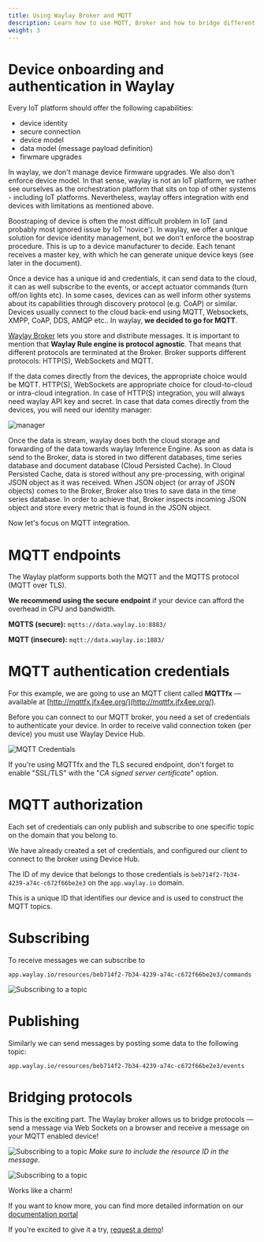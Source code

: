 ```yaml
---
title: Using Waylay Broker and MQTT
description: Learn how to use MQTT, Broker and how to bridge different protocols
weight: 3
---
```


# Device onboarding and authentication in Waylay

Every IoT platform should offer the following capabilities:

* device identity
* secure connection
* device model
* data model (message payload definition)
* firwmare upgrades

In waylay, we don't manage device firmware upgrades. We also don't enforce device model. In that sense, waylay is not an IoT platform, we rather see ourselves as the orchestration platform that sits on top of other systems - including IoT platforms. Nevertheless, waylay offers integration with end devices with limitations as mentioned above.

Boostraping of device is often the most difficult problem in IoT (and probably most ignored issue by IoT 'novice'). In waylay, we offer a unique solution for device identity management, but we don't enforce the boostrap procedure. This is up to a device manufacturer to decide. Each tenant receives a master key, with which he can generate unique device keys (see later in the document).

Once a device has a unique id and credentials, it can send data to the cloud, it can as well subscribe to the events, or accept actuator commands (turn off/on lights etc). In some cases, devices can as well inform other systems about its capabilities through discovery protocol (e.g. CoAP) or similar. Devices usually connect to the cloud back-end using MQTT, Websockets, XMPP, CoAP, DDS, AMQP etc.. 
In waylay, **we decided to go for MQTT**.


[Waylay Broker](/api/broker-and-storage/) lets you store and distribute messages. It is important to mention that **Waylay Rule engine is protocol agnostic**. That means that different protocols are terminated at the Broker. Broker supports  different protocols: HTTP(S), WebSockets and MQTT. 

If the data comes directly from the devices, the appropriate choice would be MQTT.  HTTP(S), WebSockets are appropriate choice for cloud-to-cloud or intra-cloud integration. In case of HTTP(S) integration, you will always need waylay API key and secret. In case that data comes directly from the devices, you will need our identity manager:

![manager](/features/mqtt/device_gateway.png)

Once the data is stream, waylay does both the cloud storage and forwarding of the data towards waylay Inference Engine. As soon as data is send to the Broker, data is stored in two different databases, time series database and document database (Cloud Persisted Cache). In Cloud Persisted Cache, data is stored without any pre-processing, with original JSON object as it was received. When JSON object (or array of JSON objects) comes to the Broker, Broker also tries to save data in the time series database. In order to achieve that, Broker inspects incoming JSON object and store every metric that is found in the JSON object.

Now let's focus on MQTT integration.


# MQTT endpoints

The Waylay platform supports both the MQTT and the MQTTS protocol (MQTT over TLS).

**We recommend using the secure endpoint** if your device can afford the overhead in CPU and bandwidth.

**MQTTS (secure):** `mqtts://data.waylay.io:8883/`

**MQTT (insecure):** `mqtt://data.waylay.io:1883/`

# MQTT authentication credentials

For this example, we are going to use an MQTT client called **MQTTfx** — available at [http://mqttfx.jfx4ee.org/](http://mqttfx.jfx4ee.org/).

Before you can connect to our MQTT broker, you need a set of credentials to authenticate your device. In order to receive valid connection token (per device) you must use Waylay Device Hub.

![MQTT Credentials](/features/mqtt/credentials.png)

If you're using MQTTfx and the TLS secured endpoint, don't forget to enable "SSL/TLS" with the "*CA signed server certificate*" option.

# MQTT authorization

Each set of credentials can only publish and subscribe to one specific topic on the domain that you belong to.

We have already created a set of credentials, and configured our client to connect to the broker using Device Hub.

The ID of my device that belongs to those credentials is `beb714f2-7b34-4239-a74c-c672f66be2e3` on the `app.waylay.io` domain.

This is a unique ID that identifies our device and is used to construct the MQTT topics.

# Subscribing

To receive messages we can subscribe to

`app.waylay.io/resources/beb714f2-7b34-4239-a74c-c672f66be2e3/commands`

![Subscribing to a topic](/features/mqtt/subscribe.png)

# Publishing
Similarly we can send messages by posting some data to the following topic:

`app.waylay.io/resources/beb714f2-7b34-4239-a74c-c672f66be2e3/events`

# Bridging protocols

This is the exciting part. The Waylay broker allows us to bridge protocols — send a message via Web Sockets on a browser and receive a message on your MQTT enabled device!

![Subscribing to a topic](/features/mqtt/websockets.png)
*Make sure to include the resource ID in the message.*

![Subscribing to a topic](/features/mqtt/received.png)

Works like a charm!

If you want to know more, you can find more detailed information on our [documentation portal](/usage/broker-and-storage/)

If you're excited to give it a try, [request a demo](https://waylay.io/)!

